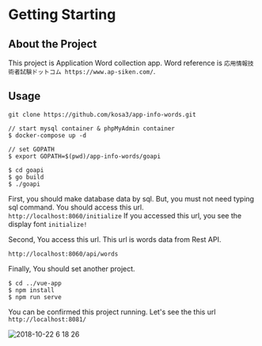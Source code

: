 # Getting Starting
 ## About the Project
This project is Application Word collection app.
Word reference is `応用情報技術者試験ドットコム https://www.ap-siken.com/`.
 ## Usage
 ```
git clone https://github.com/kosa3/app-info-words.git
```
 ```
// start mysql container & phpMyAdmin container
$ docker-compose up -d
```
 ```
// set GOPATH
$ export GOPATH=$(pwd)/app-info-words/goapi
```
 ```
$ cd goapi
$ go build
$ ./goapi
```
 First, you should make database data by sql.
But, you must not need typing sql command.
You should access this url.
 `http://localhost:8060/initialize`
 If you accessed this url, you see the display font `initialize!`
 
 Second, You access this url.
This url is words data from Rest API.

 `http://localhost:8060/api/words`
 
 Finally, You should set another project.
 ```
$ cd ../vue-app
$ npm install
$ npm run serve
```


 You can be confirmed this project running.
Let's see the this url `http://localhost:8081/`



![2018-10-22 6 18 26](https://user-images.githubusercontent.com/19683276/47286583-3e7ab600-d62a-11e8-8d73-a869ec4bc691.png)

